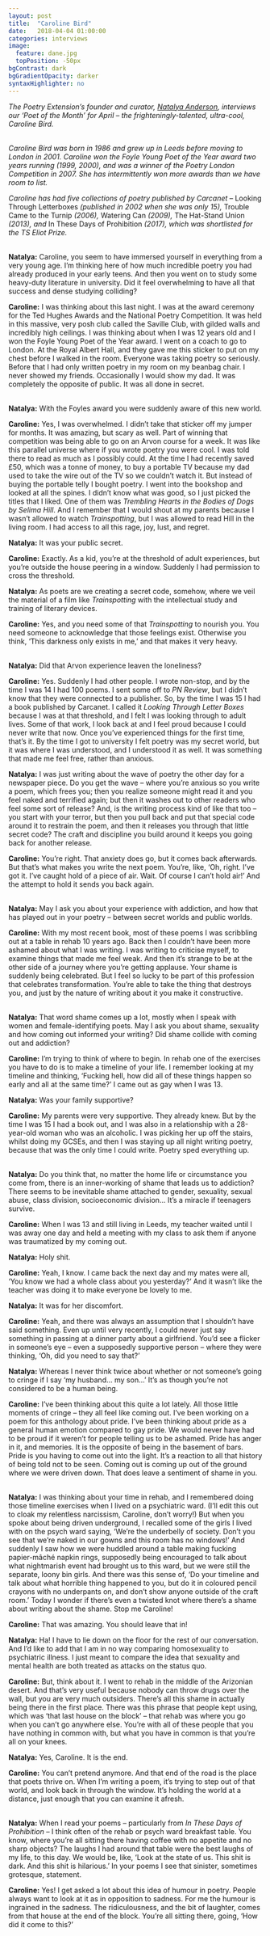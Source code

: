 ```yaml
---
layout: post
title:  "Caroline Bird"
date:   2018-04-04 01:00:00
categories: interviews
image:
  feature: dane.jpg
  topPosition: -50px
bgContrast: dark
bgGradientOpacity: darker
syntaxHighlighter: no
---
```


<em>The Poetry Extension’s founder and curator,  <a href="http://www.natalyaanderson.com" target="_blank">Natalya Anderson</a>, interviews our ‘Poet of the Month’ for April – the frighteningly-talented, ultra-cool, Caroline Bird. </em>
<br/><br/>

<em>Caroline Bird was born in 1986 and grew up in Leeds before moving to London in 2001. Caroline won the Foyle Young Poet of the Year award two years running (1999, 2000), and was a winner of the Poetry London Competition in 2007. She has intermittently won more awards than we have room to list.
</em>

<em>Caroline has had five collections of poetry published by Carcanet</em> – Looking Through Letterboxes <em>(published in 2002 when she was only 15), </em>Trouble Came to the Turnip<em> (2006), </em>Watering Can<em> (2009),</em> The Hat-Stand Union<em> (2013),  and </em>In These Days of Prohibition<em> (2017), which was shortlisted for the TS Eliot Prize.</em>
<br/><br/>

<strong>Natalya:</strong> Caroline, you seem to have immersed yourself in everything from a very young age. I’m thinking here of how much incredible poetry you had already produced in your early teens. And then you went on to study some heavy-duty literature in university. Did it feel overwhelming to have all that success and dense studying colliding?

<strong>Caroline:</strong> I was thinking about this last night. I was at the award ceremony for the Ted Hughes Awards and the National Poetry Competition. It was held in this massive, very posh club called the Saville Club, with gilded walls and incredibly high ceilings. I was thinking about when I was 12 years old and I won the Foyle Young Poet of the Year award. I went on a coach to go to London. At the Royal Albert Hall, and they gave me this sticker to put on my chest before I walked in the room. Everyone was taking poetry so seriously. Before that I had only written poetry in my room on my beanbag chair. I never showed my friends. Occasionally I would show my dad. It was completely the opposite of public. It was all done in secret.
<br/><br/>

<strong>Natalya:</strong> With the Foyles award you were suddenly aware of this new world.

<strong>Caroline:</strong> Yes, I was overwhelmed. I didn’t take that sticker off my jumper for months. It was amazing, but scary as well. Part of winning that competition was being able to go on an Arvon course for a week. It was like this parallel universe where if you wrote poetry you were cool. I was told there to read as much as I possibly could. At the time I had recently saved £50, which was a tonne of money, to buy a portable TV because my dad used to take the wire out of the TV so we couldn’t watch it. But instead of buying the portable telly I bought poetry. I went into the bookshop and looked at all the spines. I didn’t know what was good, so I just picked the titles that I liked. One of them was <em>Trembling Hearts in the Bodies of Dogs by Selima Hill</em>. And I remember that I would shout at my parents because I wasn’t allowed to watch <em>Trainspotting</em>, but I was allowed to read Hill in the living room. I had access to all this rage, joy, lust, and regret.

<strong>Natalya:</strong> It was your public secret.

<strong>Caroline:</strong> Exactly. As a kid, you’re at the threshold of adult experiences, but you’re outside the house peering in a window. Suddenly I had permission to cross the threshold.

<strong>Natalya:</strong> As poets are we creating a secret code, somehow, where we veil the material of a film like <em>Trainspotting</em> with the intellectual study and training of literary devices.

<strong>Caroline:</strong> Yes, and you need some of that <em>Trainspotting</em> to nourish you. You need someone to acknowledge that those feelings exist. Otherwise you think, ‘This darkness only exists in me,’ and that makes it very heavy.
<br/><br/>

<strong>Natalya:</strong> Did that Arvon experience leaven the loneliness?

<strong>Caroline:</strong> Yes. Suddenly I had other people. I wrote non-stop, and by the time I was 14 I had 100 poems. I sent some off to <em>PN Review</em>, but I didn’t know that they were connected to a publisher. So, by the time I was 15 I had a book published by Carcanet. I called it <em>Looking Through Letter Boxes</em> because I was at that threshold, and I felt I was looking through to adult lives. Some of that work, I look back at and I feel proud because I could never write that now. Once you’ve experienced things for the first time, that’s it. By the time I got to university I felt poetry was my secret world, but it was where I was understood, and I understood it as well. It was something that made me feel free, rather than anxious.

<strong>Natalya:</strong> I was just writing about the wave of poetry the other day for a newspaper piece. Do you get the wave – where you’re anxious so you write a poem, which frees you; then you realize someone might read it and you feel naked and terrified again; but then it washes out to other readers who feel some sort of release? And, is the writing process kind of like that too – you start with your terror, but then you pull back and put that special code around it to restrain the poem, and then it releases you through that little secret code? The craft and discipline you build around it keeps you going back for another release.

<strong>Caroline:</strong> You’re right. That anxiety does go, but it comes back afterwards. But that’s what makes you write the next poem. You’re, like, ‘Oh, right. I’ve got it. I’ve caught hold of a piece of air. Wait. Of course I can’t hold air!’ And the attempt to hold it sends you back again.
<br/><br/>

<strong>Natalya:</strong> May I ask you about your experience with addiction, and how that has played out in your poetry – between secret worlds and public worlds.

<strong>Caroline:</strong> With my most recent book, most of these poems I was scribbling out at a table in rehab 10 years ago. Back then I couldn’t have been more ashamed about what I was writing. I was writing to criticise myself, to examine things that made me feel weak. And then it’s strange to be at the other side of a journey where you’re getting applause. Your shame is suddenly being celebrated. But I feel so lucky to be part of this profession that celebrates transformation. You’re able to take the thing that destroys you, and just by the nature of writing about it you make it constructive.
<br/><br/>

<strong>Natalya:</strong> That word shame comes up a lot, mostly when I speak with women and female-identifying poets. May I ask you about shame, sexuality and how coming out informed your writing? Did shame collide with coming out and addiction?

<strong>Caroline:</strong> I’m trying to think of where to begin. In rehab one of the exercises you have to do is to make a timeline of your life. I remember looking at my timeline and thinking, ‘Fucking hell, how did all of these things happen so early and all at the same time?’ I came out as gay when I was 13.

<strong>Natalya:</strong> Was your family supportive?

<strong>Caroline:</strong> My parents were very supportive. They already knew. But by the time I was 15 I had a book out, and I was also in a relationship with a 28-year-old woman who was an alcoholic. I was picking her up off the stairs, whilst doing my GCSEs, and then I was staying up all night writing poetry, because that was the only time I could write. Poetry sped everything up.
<br/><br/>

<strong>Natalya:</strong> Do you think that, no matter the home life or circumstance you come from, there is an inner-working of shame that leads us to addiction? There seems to be inevitable shame attached to gender, sexuality, sexual abuse, class division, socioeconomic division… It’s a miracle if teenagers survive.

<strong>Caroline:</strong> When I was 13 and still living in Leeds, my teacher waited until I was away one day and held a meeting with my class to ask them if anyone was traumatized by my coming out.

<strong>Natalya:</strong> Holy shit.

<strong>Caroline:</strong> Yeah, I know. I came back the next day and my mates were all, ‘You know we had a whole class about you yesterday?’ And it wasn’t like the teacher was doing it to make everyone be lovely to me.

<strong>Natalya:</strong> It was for her discomfort.

<strong>Caroline:</strong> Yeah, and there was always an assumption that I shouldn’t have said something. Even up until very recently, I could never just say something in passing at a dinner party about a girlfriend. You’d see a flicker in someone’s eye – even a supposedly supportive person – where they were thinking, ‘Oh, did you need to say that?’

<strong>Natalya:</strong> Whereas I never think twice about whether or not someone’s going to cringe if I say ‘my husband… my son…’ It’s as though you’re not considered to be a human being.

<strong>Caroline:</strong> I’ve been thinking about this quite a lot lately. All those little moments of cringe – they all feel like coming out. I’ve been working on a poem for this anthology about pride. I’ve been thinking about pride as a general human emotion compared to gay pride. We would never have had to be proud if it weren’t for people telling us to be ashamed. Pride has anger in it, and memories. It is the opposite of being in the basement of bars. Pride is you having to come out into the light. It’s a reaction to all that history of being told not to be seen. Coming out is coming up out of the ground where we were driven down. That does leave a sentiment of shame in you.
<br/><br/>

<strong>Natalya:</strong> I was thinking about your time in rehab, and I remembered doing those timeline exercises when I lived on a psychiatric ward. (I’ll edit this out to cloak my relentless narcissism, Caroline, don’t worry!) But when you spoke about being driven underground, I recalled some of the girls I lived with on the psych ward saying, ‘We’re the underbelly of society. Don’t you see that we’re naked in our gowns and this room has no windows!’ And suddenly I saw how we were huddled around a table making fucking papier-mâché napkin rings, supposedly being encouraged to talk about what nightmarish event had brought us to this ward, but we were still the separate, loony bin girls. And there was this sense of, ‘Do your timeline and talk about what horrible thing happened to you, but do it in coloured pencil crayons with no underpants on, and don’t show anyone outside of the craft room.’ Today I wonder if there’s even a twisted knot where there’s a shame about writing about the shame. Stop me Caroline!

<strong>Caroline:</strong> That was amazing. You should leave that in!

<strong>Natalya:</strong> Ha! I have to lie down on the floor for the rest of our conversation. And I’d like to add that I am in no way comparing homosexuality to psychiatric illness. I just meant to compare the idea that sexuality and mental health are both treated as attacks on the status quo.

<strong>Caroline:</strong> But, think about it. I went to rehab in the middle of the Arizonian desert. And that’s very useful because nobody can throw drugs over the wall, but you are very much outsiders. There’s all this shame in actually being there in the first place. There was this phrase that people kept using, which was ‘that last house on the block’ – that rehab was where you go when you can’t go anywhere else. You’re with all of these people that you have nothing in common with, but what you have in common is that you’re all on your knees.

<strong>Natalya:</strong> Yes, Caroline. It is the end.

<strong>Caroline:</strong> You can’t pretend anymore. And that end of the road is the place that poets thrive on. When I’m writing a poem, it’s trying to step out of that world, and look back in through the window. It’s holding the world at a distance, just enough that you can examine it afresh.
<br/><br/>

<strong>Natalya:</strong> When I read your poems – particularly from <em>In These Days of Prohibition</em> – I think often of the rehab or psych ward breakfast table. You know, where you’re all sitting there having coffee with no appetite and no sharp objects? The laughs I had around that table were the best laughs of my life, to this day. We would be, like, ‘Look at the state of us. This shit is dark. And this shit is hilarious.’ In your poems I see that sinister, sometimes grotesque, statement.

<strong>Caroline:</strong> Yes! I get asked a lot about this idea of humour in poetry. People always want to look at it as in opposition to sadness. For me the humour is ingrained in the sadness. The ridiculousness, and the bit of laughter, comes from that house at the end of the block. You’re all sitting there, going, ‘How did it come to this?’

